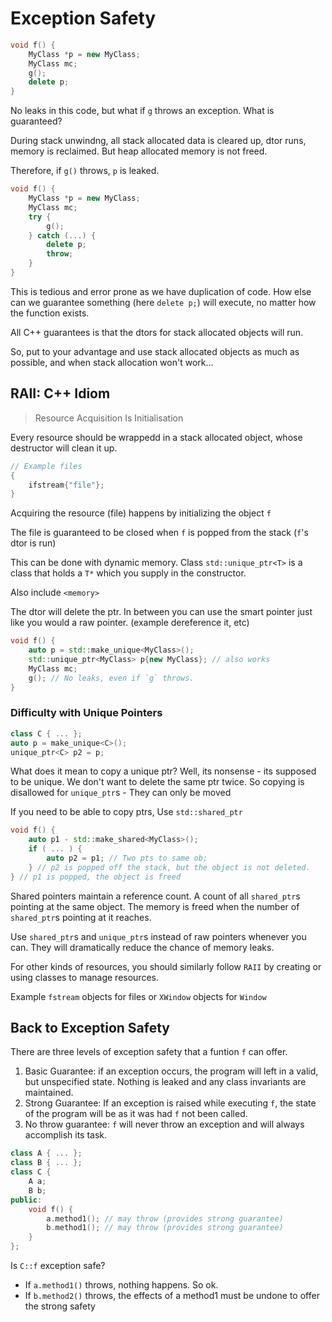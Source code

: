 # Exception Safety

```c++
void f() {
    MyClass *p = new MyClass;
    MyClass mc;
    g();
    delete p;
}
```

No leaks in this code, but what if `g` throws an exception. What is guaranteed?

During stack unwindng, all stack allocated data is cleared up, dtor runs, memory is reclaimed. But heap allocated memory is not freed.

Therefore, if `g()` throws, `p` is leaked.

```c++
void f() {
    MyClass *p = new MyClass;
    MyClass mc;
    try {
        g();
    } catch (...) {
        delete p;
        throw;
    }
}
```

This is tedious and error prone as we have duplication of code. How else can we guarantee something (here `delete p;`) will execute, no matter how the function exists.

All C++ guarantees is that the dtors for stack allocated objects will run.

So, put to your advantage and use stack allocated objects as much as possible, and when stack allocation won't work...

## RAII: C++ Idiom

> Resource Acquisition Is Initialisation

Every resource should be wrappedd in a stack allocated object, whose destructor will clean it up.

```c++
// Example files
{
    ifstream{"file"};
}
```

Acquiring the resource (file) happens by initializing the object `f`

The file is guaranteed to be closed when `f` is popped from the stack (`f`'s dtor is run)

This can be done with dynamic memory. Class `std::unique_ptr<T>` is a class that holds a `T*` which you supply in the constructor.

Also include `<memory>`

The dtor will delete the ptr. In between you can use the smart pointer just like you would a raw pointer. (example dereference it, etc)

```c++
void f() {
    auto p = std::make_unique<MyClass>();
    std::unique_ptr<MyClass> p{new MyClass}; // also works
    MyClass mc;
    g(); // No leaks, even if `g` throws.
}
```

### Difficulty with Unique Pointers

```c++
class C { ... };
auto p = make_unique<C>();
unique_ptr<C> p2 = p;
```

What does it mean to copy a unique ptr? Well, its nonsense - its supposed to be unique. We don't want to delete the same ptr twice. So copying is disallowed for `unique_ptr`s - They can only be moved

If you need to be able to copy ptrs, Use `std::shared_ptr`

```c++
void f() {
    auto p1 - std::make_shared<MyClass>();
    if ( ... ) {
        auto p2 = p1; // Two pts to same ob;
    } // p2 is popped off the stack, but the object is not deleted.
} // p1 is popped, the object is freed
```

Shared pointers maintain a reference count. A count of all `shared_ptr`s pointing at the same object. The memory is freed when the number of `shared_ptr`s pointing at it reaches.

Use `shared_ptr`s and `unique_ptr`s instead of raw pointers whenever you can. They will dramatically reduce the chance of memory leaks.

For other kinds of resources, you should similarly follow `RAII` by creating or using classes to manage resources.

Example `fstream` objects for files or `XWindow` objects for `Window`

## Back to Exception Safety

There are three levels of exception safety that a funtion `f` can offer.

1. Basic Guarantee: if an exception occurs, the program will left in a valid, but unspecified state. Nothing is leaked and any class invariants are maintained.
2. Strong Guarantee: If an exception is raised while executing `f`, the state of the program will be as it was had `f` not been called.
3. No throw guarantee: `f` will never throw an exception and will always accomplish its task.

```c++
class A { ... };
class B { ... };
class C {
    A a;
    B b;
public:
    void f() {
        a.method1(); // may throw (provides strong guarantee)
        b.method1(); // may throw (provides strong guarantee)
    }
};
```

Is `C::f` exception safe?

- If `a.method1()` throws, nothing happens. So ok.
- If `b.method2()` throws, the effects of a method1 must 
be undone to offer the strong safety

